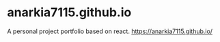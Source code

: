 # anarkia7115.github.io
A personal project portfolio based on react.
https://anarkia7115.github.io/
